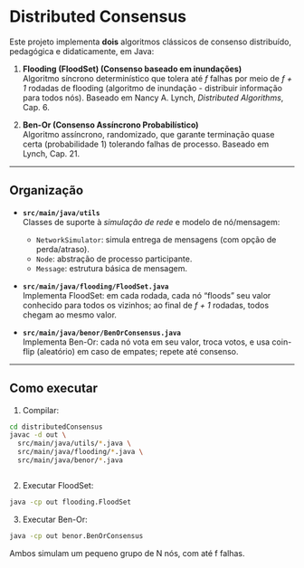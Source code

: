 # Distributed Consensus

Este projeto implementa **dois** algoritmos clássicos de consenso distribuído, pedagógica e didaticamente, em Java:

1. **Flooding (FloodSet) (Consenso baseado em inundações)**  
   Algoritmo síncrono determinístico que tolera até *f* falhas por meio de *f + 1* rodadas de flooding (algoritmo de inundação - distribuir informação para todos nós). Baseado em Nancy A. Lynch, _Distributed Algorithms_, Cap. 6.

2. **Ben-Or (Consenso Assíncrono Probabilístico)**  
   Algoritmo assíncrono, randomizado, que garante terminação quase certa (probabilidade 1) tolerando falhas de processo. Baseado em Lynch, Cap. 21.

---

## Organização

- **`src/main/java/utils`**  
  Classes de suporte à *simulação de rede* e modelo de nó/mensagem:
  - `NetworkSimulator`: simula entrega de mensagens (com opção de perda/atraso).
  - `Node`: abstração de processo participante.
  - `Message`: estrutura básica de mensagem.

- **`src/main/java/flooding/FloodSet.java`**  
  Implementa FloodSet: em cada rodada, cada nó “floods” seu valor conhecido para todos os vizinhos; ao final de *f + 1* rodadas, todos chegam ao mesmo valor.

- **`src/main/java/benor/BenOrConsensus.java`**  
  Implementa Ben-Or: cada nó vota em seu valor, troca votos, e usa coin-flip (aleatório) em caso de empates; repete até consenso.

---

## Como executar

1. Compilar:
```bash
cd distributedConsensus
javac -d out \
  src/main/java/utils/*.java \
  src/main/java/flooding/*.java \
  src/main/java/benor/*.java



```

2. Executar FloodSet:
```bash
java -cp out flooding.FloodSet
```

3. Executar Ben-Or:
```bash
java -cp out benor.BenOrConsensus
```


Ambos simulam um pequeno grupo de N nós, com até f falhas.